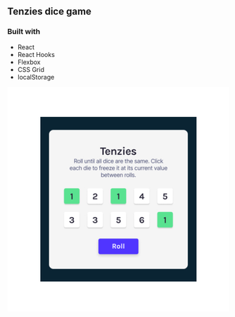 ## Tenzies dice game

### Built with

- React
- React Hooks
- Flexbox
- CSS Grid
- localStorage

![](./screenshot.jpg)

